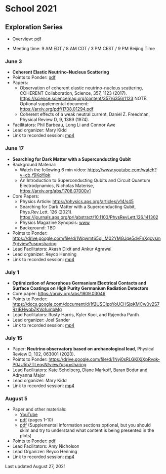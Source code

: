 # School 2021

## Exploration Series

- Overview: [pdf](https://drive.google.com/uc?id=1GweH-ZcilGQiPIrHUoUx-BsFVf6vNArS)

- Meeting time: 9 AM EDT / 8 AM CDT / 3 PM CEST / 9 PM Beijing Time

### June 3
- <b>Coherent Elastic Neutrino-Nucleus Scattering</b>
- Points to Ponder: [pdf](https://drive.google.com/file/d/1Wqwmt65gi_M02YMGJqe5dvFnXgcysmYg/view?usp=sharing)
- Papers: 
  - Observation of coherent elastic neutrino-nucleus scattering, COHERENT Collaboration, Science, 357, 1123 (2017). https://science.sciencemag.org/content/357/6356/1123 NOTE:  Optional supplemental document:  https://arxiv.org/pdf/1708.01294.pdf
  - Coherent effects of a weak neutral current, Daniel Z. Freedman, Physical Review D, 9, 1389 (1974).
- Facilitators: Phil Barbeau, Long Li and Connor Awe
- Lead organizer: Mary Kidd
- Link to recorded session:  [mp4](https://drive.google.com/file/d/1UG0QK7yIFDsSL6eOgfjpP6mhPHhgsJLy/view?usp=sharing)

### June 17
- <b>Searching for Dark Matter with a Superconducting Qubit</b>
- Background Material:
  - Watch the following 6 min video: https://www.youtube.com/watch?v=cb_f9KpYipk
  - An Introduction to Superconducting Qubits and Circuit Quantum Electrodynamics, Nicholas Materise, https://arxiv.org/abs/1708.07000v1
- Core Papers:
  - Physics Article: https://physics.aps.org/articles/v14/s45
  - Searching for Dark Matter with a Superconducting Qubit,  Phys.Rev.Lett. 126 (2021). https://journals.aps.org/prl/abstract/10.1103/PhysRevLett.126.141302
  - Physics Magazine Synopsis: [www](https://physics.aps.org/articles/v14/s45)
  - Background: TBD   
- Points to Ponder: https://drive.google.com/file/d/1Wqwmt65gi_M02YMGJqe5dvFnXgcysmYg/view?usp=sharing
- Lead Facilitators: Akash Dixit and Ankur Agrawal
- Lead organizer: Reyco Henning
- Link to recorded session: [mp4](https://drive.google.com/file/d/1aluiSSWok4qgXkfvci_d6m0aPy_280Bq/view?usp=sharing)

### July 1
- <b>Optimization of Amorphous Germanium Electrical Contacts and Surface Coatings on High Purity Germanium Radiation Detectors</b>
- Core paper: https://arxiv.org/abs/1809.03046
- Points to Ponder: https://docs.google.com/document/d/1f2USCIppYoUCHSjpKMCw0v2S7RzIBHwqbZKVo1umbMg
- Lead Facilitators: Rusty Harris, Kyler Kooi, and Rajendra Panth
- Lead organizer: Joel Sander
- Link to recorded session:  [mp4](https://drive.google.com/file/d/1CLKYlLlMHCvXihkyp6Llp45yIdLQ6eqC/view?usp=sharing)

### July 15
- Paper: <b>Neutrino observatory based on archaeological lead</b>, Physical Review D, 102, 063001 (2020).
- Points to Ponder: https://drive.google.com/file/d/1Nyj0sRLGKlXjXpRvqk-P0JU5bZTLeqsN/view?usp=sharing
- Lead Facilitators: Kate Scholberg, Diane Markoff, Baran Bodur and Adryanna Major
- Lead organizer:  Mary Kidd
- Link to recorded session:  [mp4](https://drive.google.com/file/d/1ZkUCD6DwW_xuDYrldV4p1dEgwK-h0Mqz/view?usp=sharing)
 
### August 5
- Paper and other materials:
    - [YouTube](https://www.youtube.com/watch?v=FsN34Sm6Ldo)
    - [pdf](https://arxiv.org/pdf/1910.07961.pdf) (pages 1-10)
    - [pdf](https://arxiv.org/pdf/1805.12130.pdf) (Supplemental Information sections optional, but you should skim and try to understand what content is being presented in the plots)
- Points to Ponder: [pdf](https://drive.google.com/file/d/1mntgdSrnITNCWh_LD7KloP0yKAoKiI9x/view?usp=sharing)
- Lead Facilitators: Amy Nicholson
- Lead Organizer:  Reyco Henning
- Link to recorded session:  [mp4](https://drive.google.com/file/d/1XXOzCT2R_cmz5ARWwI6Mw5JXtvr6fhOD/view?usp=sharing)

Last updated August 27, 2021

